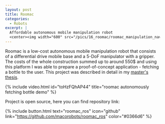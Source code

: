 ```yaml
---
layout: post
title: Roomac
categories:
  - Robots
excerpt: |
  Affordable autonomous mobile manipulation robot
  <center><img width="600" src="/pics/16_roomac/roomac_manipulation_navigation.gif"></center>
---
```


Roomac is a low-cost autonomous mobile manipulation robot that consists of a differential drive mobile base and a 5-DoF manipulator with a gripper. The costs of the whole construction summed up to around 550$ and using this platform I was able to prepare a proof-of-concept application - fetching a bottle to the user. This project was described in detail in my [master's thesis](https://raw.githubusercontent.com/macstepien/macstepien.github.io/master/files/masters_thesis_maciej_stepien.pdf).


{% include video.html id="toHzFQhAP44" title="roomac autonomously fetching bottle demo" %}

Project is open source, here you can find repository link:

{% include button.html text="roomac_ros" icon="github" link="https://github.com/macorobots/roomac_ros" color="#0366d6" %}

